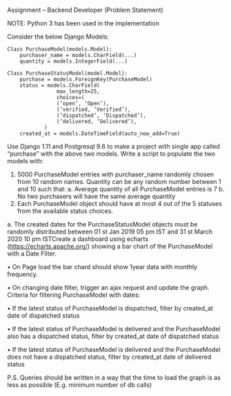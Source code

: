 Assignment – Backend Developer (Problem Statement)

NOTE: Python 3 has been used in the implementation

Consider the below Django Models:

    Class PurchaseModel(models.Model):    
        purchaser_name = models.CharField(...)
        quantity = models.IntegerField(...)

    Class PurchaseStatusModel(model.Model):
        purchase = models.ForeignKey(PurchaseModel)
        status = models.CharField(
                    max_length=25,
                    choices=(
                    (‘open’, ‘Open’),
                    (‘verified, ‘Verified’),
                    (‘dispatched’, ‘Dispatched’),
                    (‘delivered, ‘Delivered’),
                )
        created_at = models.DateTimeField(auto_now_add=True)


Use Django 1.11 and Postgresql 9.6 to make a project with single app called
“purchase” with the above two models. Write a script to populate the two
models with:
1. 5000 PurchaseModel entries with purchaser_name randomly chosen
from 10 random names. Quantity can be any random number between 1
and 10 such that:
a. Average quantity of all PurchaseModel entries is 7
b. No two purchasers will have the same average quantity
2. Each PurchaseModel object should have at most 4 out of the 5 statuses
from the available status choices.

a. The created dates for the PurchaseStatusModel objects must be
randomly distributed between 01 st Jan 2019 05 pm IST and 31 st
March 2020 10 pm ISTCreate a dashboard using echarts (https://echarts.apache.org/) showing a bar
chart of the PurchaseModel with a Date Filter.

• On Page load the bar chard should show 1year data with monthly
frequency.

• On changing date filter, trigger an ajax request and update the graph.
Criteria for filtering PurchaseModel with dates:

• If the latest status of PurchaseModel is dispatched, filter by created_at
date of dispatched status

• If the latest status of PurchaseModel is delivered and the PurchaseModel
also has a dispatched status, filter by created_at date of dispatched status

• If the latest status of PurchaseModel is delivered and the PurchaseModel
does not have a dispatched status, filter by created_at date of delivered
status


P.S. Queries should be written in a way that the time to load the graph is as less
as possible (E.g. minimum number of db calls)
